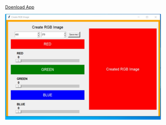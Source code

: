 [Doenload App](https://github.com/celik-muhammed/09-Python-Application-Projects/blob/master/03-%20Create%20RGB%20Image%20App/Create-RGB-Image-MuCe.zip)


![Create-RGB-Image-MuCe][images]

[images]: /03-%20Create%20RGB%20Image%20App/Create-RGB-Image-MuCe.jpg
